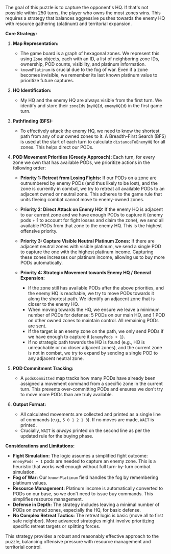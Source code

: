 The goal of this puzzle is to capture the opponent's HQ. If that's not possible within 250 turns, the player who owns the most zones wins. This requires a strategy that balances aggressive pushes towards the enemy HQ with resource gathering (platinum) and territorial expansion.

**Core Strategy:**

1.  **Map Representation:**
    *   The game board is a graph of hexagonal zones. We represent this using `Zone` objects, each with an ID, a list of neighboring zone IDs, ownership, POD counts, visibility, and platinum information.
    *   `knownPlatinum` is crucial due to the fog of war. Even if a zone becomes invisible, we remember its last known platinum value to prioritize future captures.

2.  **HQ Identification:**
    *   My HQ and the enemy HQ are always visible from the first turn. We identify and store their `zoneId`s (`myHQId`, `enemyHQId`) in the first game turn.

3.  **Pathfinding (BFS):**
    *   To effectively attack the enemy HQ, we need to know the shortest path from any of our owned zones to it. A Breadth-First Search (BFS) is used at the start of each turn to calculate `distanceToEnemyHQ` for all zones. This helps direct our PODs.

4.  **POD Movement Priorities (Greedy Approach):**
    Each turn, for every zone we own that has available PODs, we prioritize actions in the following order:

    *   **Priority 1: Retreat from Losing Fights:** If our PODs on a zone are outnumbered by enemy PODs (and thus likely to be lost), and the zone is currently in combat, we try to retreat all available PODs to an adjacent owned or neutral zone. This adheres to the game rule that units fleeing combat cannot move to enemy-owned zones.

    *   **Priority 2: Direct Attack on Enemy HQ:** If the enemy HQ is adjacent to our current zone and we have enough PODs to capture it (enemy pods + 1 to account for fight losses and claim the zone), we send all available PODs from that zone to the enemy HQ. This is the highest offensive priority.

    *   **Priority 3: Capture Visible Neutral Platinum Zones:** If there are adjacent neutral zones with visible platinum, we send a single POD to capture the one with the highest platinum income. Capturing these zones increases our platinum income, allowing us to buy more PODs automatically.

    *   **Priority 4: Strategic Movement towards Enemy HQ / General Expansion:**
        *   If the zone still has available PODs after the above priorities, and the enemy HQ is reachable, we try to move PODs towards it along the shortest path. We identify an adjacent zone that is closer to the enemy HQ.
        *   When moving towards the HQ, we ensure we leave a minimum number of PODs for defense: 5 PODs on our main HQ, and 1 POD on other owned zones to maintain control. All remaining PODs are sent.
        *   If the target is an enemy zone on the path, we only send PODs if we have enough to capture it (`enemyPods + 1`).
        *   If no strategic path towards the HQ is found (e.g., HQ is unreachable or no closer adjacent zones), and the current zone is not in combat, we try to expand by sending a single POD to any adjacent neutral zone.

5.  **POD Commitment Tracking:**
    *   A `podsCommitted` map tracks how many PODs have already been assigned a movement command from a specific zone in the current turn. This prevents over-committing PODs and ensures we don't try to move more PODs than are truly available.

6.  **Output Format:**
    *   All calculated movements are collected and printed as a single line of commands (e.g., `5 0 1 2 1 3`). If no moves are made, `WAIT` is printed.
    *   Crucially, `WAIT` is *always* printed on the second line as per the updated rule for the buying phase.

**Considerations and Limitations:**

*   **Fight Simulation:** The logic assumes a simplified fight outcome: `enemyPods + 1` pods are needed to capture an enemy zone. This is a heuristic that works well enough without full turn-by-turn combat simulation.
*   **Fog of War:** Our `knownPlatinum` field handles the fog by remembering platinum values.
*   **Resource Management:** Platinum income is automatically converted to PODs on our base, so we don't need to issue buy commands. This simplifies resource management.
*   **Defense in Depth:** The strategy includes leaving a minimal number of PODs on owned zones, especially the HQ, for basic defense.
*   **No Complex Retreat Tactics:** The retreat logic is basic (move all to first safe neighbor). More advanced strategies might involve prioritizing specific retreat targets or splitting forces.

This strategy provides a robust and reasonably effective approach to the puzzle, balancing offensive pressure with resource management and territorial control.